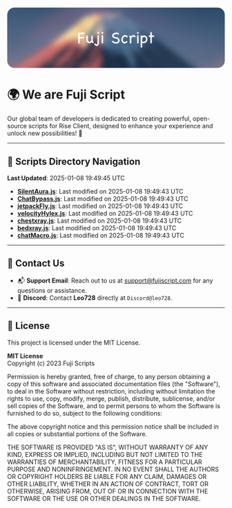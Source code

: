 ![Banner](.github/b.webp)

# 🌍 **We are Fuji Script**

Our global team of developers is dedicated to creating powerful, open-source scripts for Rise Client, designed to enhance your experience and unlock new possibilities! 🌟

---
<!-- SCRIPTS_NAVIGATION_START -->
## 📂 **Scripts Directory Navigation**

**Last Updated**: 2025-01-08 19:49:45 UTC

- **[SilentAura.js](scripts/SilentAura.js)**: Last modified on 2025-01-08 19:49:43 UTC
- **[ChatBypass.js](scripts/ChatBypass.js)**: Last modified on 2025-01-08 19:49:43 UTC
- **[jetpackFly.js](scripts/jetpackFly.js)**: Last modified on 2025-01-08 19:49:43 UTC
- **[velocityHylex.js](scripts/velocityHylex.js)**: Last modified on 2025-01-08 19:49:43 UTC
- **[chestxray.js](scripts/chestxray.js)**: Last modified on 2025-01-08 19:49:43 UTC
- **[bedxray.js](scripts/bedxray.js)**: Last modified on 2025-01-08 19:49:43 UTC
- **[chatMacro.js](scripts/chatMacro.js)**: Last modified on 2025-01-08 19:49:43 UTC

<!-- SCRIPTS_NAVIGATION_END -->

---

## 💬 **Contact Us**  
- 📬 **Support Email**: Reach out to us at [support@fujiscript.com](mailto:support@fujiscript.com) for any questions or assistance.  
- 💬 **Discord**: Contact **Leo728** directly at `Discord@leo728`.

---

## 📜 **License**

This project is licensed under the MIT License.  

**MIT License**  
Copyright (c) 2023 Fuji Scripts  

Permission is hereby granted, free of charge, to any person obtaining a copy of this software and associated documentation files (the "Software"), to deal in the Software without restriction, including without limitation the rights to use, copy, modify, merge, publish, distribute, sublicense, and/or sell copies of the Software, and to permit persons to whom the Software is furnished to do so, subject to the following conditions:  

The above copyright notice and this permission notice shall be included in all copies or substantial portions of the Software.  

THE SOFTWARE IS PROVIDED "AS IS", WITHOUT WARRANTY OF ANY KIND, EXPRESS OR IMPLIED, INCLUDING BUT NOT LIMITED TO THE WARRANTIES OF MERCHANTABILITY, FITNESS FOR A PARTICULAR PURPOSE AND NONINFRINGEMENT. IN NO EVENT SHALL THE AUTHORS OR COPYRIGHT HOLDERS BE LIABLE FOR ANY CLAIM, DAMAGES OR OTHER LIABILITY, WHETHER IN AN ACTION OF CONTRACT, TORT OR OTHERWISE, ARISING FROM, OUT OF OR IN CONNECTION WITH THE SOFTWARE OR THE USE OR OTHER DEALINGS IN THE SOFTWARE.  
